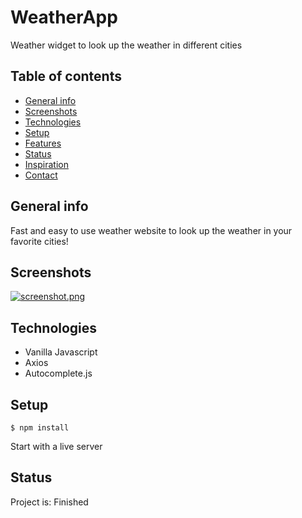 # WeatherApp
Weather widget to look up the weather in different cities

## Table of contents
* [General info](#general-info)
* [Screenshots](#screenshots)
* [Technologies](#technologies)
* [Setup](#setup)
* [Features](#features)
* [Status](#status)
* [Inspiration](#inspiration)
* [Contact](#contact)

## General info
Fast and easy to use weather website to look up the weather in your favorite cities!

## Screenshots
[![screenshot.png](https://i.postimg.cc/NjkVfbd6/screenshot.png)](https://postimg.cc/ts7DBdQJ)

## Technologies
* Vanilla Javascript
* Axios
* Autocomplete.js

## Setup
```
$ npm install
```
Start with a live server

## Status
Project is: Finished
